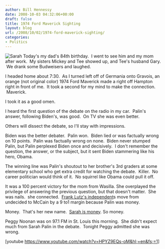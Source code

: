 ```yaml
---
author: Bill Hennessy
date: 2008-10-03 04:32:06+00:00
draft: false
title: 1974 Ford Maverick Sighting
layout: blog
url: /2008/10/02/1974-ford-maverick-sighting/
categories:
- Politics
---
```


![Sarah](https://hotair.cachefly.net/images/2008-10/palin-wavedebate.jpg)
Today's my dad's 84th birthday.  I went to see him and my mom after work.  My sisters Mickey and Tee showed up, and Tee's husband Gary.  We drank some Budweisers and laughed.

I headed home about 7:30.  As I turned left off of Germania onto Gravois, an orange (not original color) 1974 Ford Maverick made a right off Hampton right in front of me.  It took a second for my mind to make the connection.  Maverick.

I took it as a good omen.

I heard the first question of the debate on the radio in my car.  Palin's answer, following Biden's, was good.  On TV she was even better.  

Others will dissect the debate, so I'll stay with impressions.  

Biden was the better debater.  Palin won.  Biden lied or was factually wrong on 10 points.  Palin was factually wrong on none.  Biden never stumped Palin, but Palin perplexed Biden once and decisively.  I don't remember the question, the answer, or the subject, but it sent Biden stammering like his hero, Obama.

The winning line was Palin's shoutout to her brother's 3rd graders at some elementary school who get extra credit for watching the debate.  Killer.  No career politician would think of it.  No squirrel like Obama could pull it off.

It was a 100 percent victory for the mom from Wasilla. She overplayed the privilege of answering the previous question, but that doesn't matter.  She was nails.  she connected.  [Frank Lutz's independent](https://hotair.com/archives/2008/10/02/luntz-focus-group-palin-in-a-blowout/)s move from undecided to McCain by a 9 to1 margin because Palin was money.  

Money.  That's her new name.  [Sarah is money](https://). So money.

Peggy Noonan was on 97.1 FM in St. Louis this morning.  She didn't expect much from Sarah Palin in the debate.  Tonight Peggy admitted she was wrong.

[youtube https://www.youtube.com/watch?v=HPYZ9EQs-oM&hl;=en&fs;=1]

